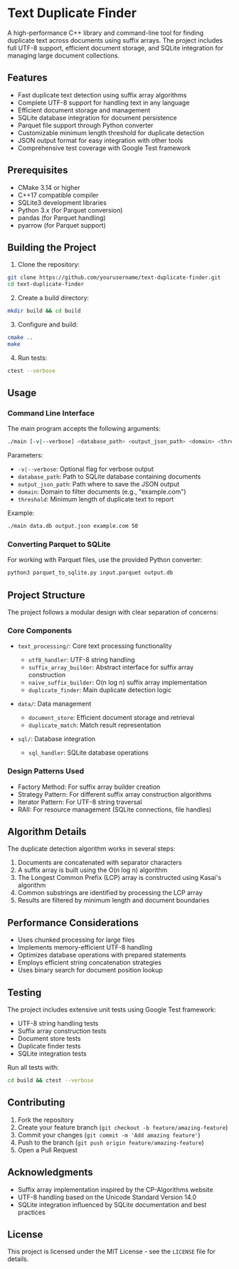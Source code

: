 # Text Duplicate Finder

A high-performance C++ library and command-line tool for finding duplicate text across documents using suffix arrays. The project includes full UTF-8 support, efficient document storage, and SQLite integration for managing large document collections.

## Features

- Fast duplicate text detection using suffix array algorithms
- Complete UTF-8 support for handling text in any language
- Efficient document storage and management
- SQLite database integration for document persistence
- Parquet file support through Python converter
- Customizable minimum length threshold for duplicate detection
- JSON output format for easy integration with other tools
- Comprehensive test coverage with Google Test framework

## Prerequisites

- CMake 3.14 or higher
- C++17 compatible compiler
- SQLite3 development libraries
- Python 3.x (for Parquet conversion)
- pandas (for Parquet handling)
- pyarrow (for Parquet support)

## Building the Project

1. Clone the repository:
```bash
git clone https://github.com/yourusername/text-duplicate-finder.git
cd text-duplicate-finder
```

2. Create a build directory:
```bash
mkdir build && cd build
```

3. Configure and build:
```bash
cmake ..
make
```

4. Run tests:
```bash
ctest --verbose
```

## Usage

### Command Line Interface

The main program accepts the following arguments:

```bash
./main [-v|--verbose] <database_path> <output_json_path> <domain> <threshold>
```

Parameters:
- `-v|--verbose`: Optional flag for verbose output
- `database_path`: Path to SQLite database containing documents
- `output_json_path`: Path where to save the JSON output
- `domain`: Domain to filter documents (e.g., "example.com")
- `threshold`: Minimum length of duplicate text to report

Example:
```bash
./main data.db output.json example.com 50
```

### Converting Parquet to SQLite

For working with Parquet files, use the provided Python converter:

```bash
python3 parquet_to_sqlite.py input.parquet output.db
```

## Project Structure

The project follows a modular design with clear separation of concerns:

### Core Components

- `text_processing/`: Core text processing functionality
  - `utf8_handler`: UTF-8 string handling
  - `suffix_array_builder`: Abstract interface for suffix array construction
  - `naive_suffix_builder`: O(n log n) suffix array implementation
  - `duplicate_finder`: Main duplicate detection logic

- `data/`: Data management
  - `document_store`: Efficient document storage and retrieval
  - `duplicate_match`: Match result representation

- `sql/`: Database integration
  - `sql_handler`: SQLite database operations

### Design Patterns Used

- Factory Method: For suffix array builder creation
- Strategy Pattern: For different suffix array construction algorithms
- Iterator Pattern: For UTF-8 string traversal
- RAII: For resource management (SQLite connections, file handles)

## Algorithm Details

The duplicate detection algorithm works in several steps:

1. Documents are concatenated with separator characters
2. A suffix array is built using the O(n log n) algorithm
3. The Longest Common Prefix (LCP) array is constructed using Kasai's algorithm
4. Common substrings are identified by processing the LCP array
5. Results are filtered by minimum length and document boundaries

## Performance Considerations

- Uses chunked processing for large files
- Implements memory-efficient UTF-8 handling
- Optimizes database operations with prepared statements
- Employs efficient string concatenation strategies
- Uses binary search for document position lookup

## Testing

The project includes extensive unit tests using Google Test framework:

- UTF-8 string handling tests
- Suffix array construction tests
- Document store tests
- Duplicate finder tests
- SQLite integration tests

Run all tests with:
```bash
cd build && ctest --verbose
```

## Contributing

1. Fork the repository
2. Create your feature branch (`git checkout -b feature/amazing-feature`)
3. Commit your changes (`git commit -m 'Add amazing feature'`)
4. Push to the branch (`git push origin feature/amazing-feature`)
5. Open a Pull Request


## Acknowledgments

- Suffix array implementation inspired by the CP-Algorithms website
- UTF-8 handling based on the Unicode Standard Version 14.0
- SQLite integration influenced by SQLite documentation and best practices


## License

This project is licensed under the MIT License - see the `LICENSE` file for details.
